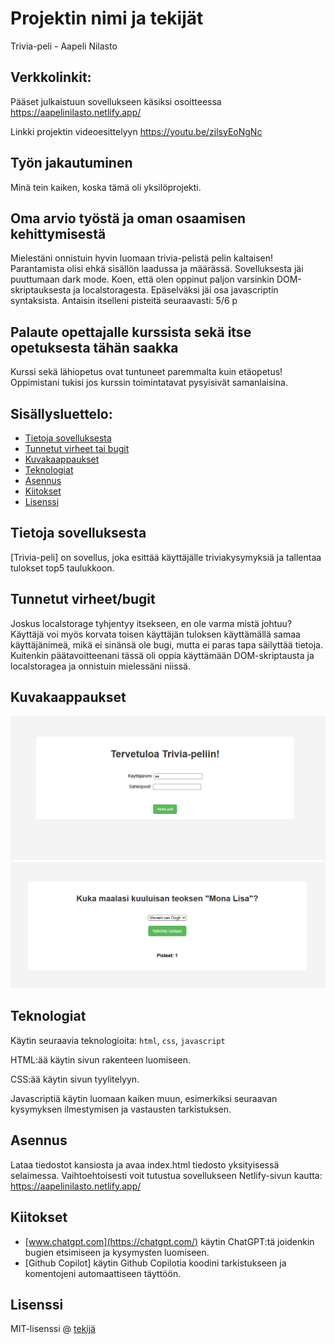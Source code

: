 # Projektin nimi ja tekijät
Trivia-peli - Aapeli Nilasto

## Verkkolinkit:
Pääset julkaistuun sovellukseen käsiksi osoitteessa https://aapelinilasto.netlify.app/

Linkki projektin videoesittelyyn https://youtu.be/zjlsyEoNgNc

## Työn jakautuminen 
Minä tein kaiken, koska tämä oli yksilöprojekti.

## Oma arvio työstä ja oman osaamisen kehittymisestä
Mielestäni onnistuin hyvin luomaan trivia-pelistä pelin kaltaisen!
Parantamista olisi ehkä sisällön laadussa ja määrässä.
Sovelluksesta jäi puuttumaan dark mode.
Koen, että olen oppinut paljon varsinkin DOM-skriptauksesta ja localstoragesta.
Epäselväksi jäi osa javascriptin syntaksista.
Antaisin itselleni pisteitä seuraavasti: 5/6 p

## Palaute opettajalle kurssista sekä itse opetuksesta tähän saakka
Kurssi sekä lähiopetus ovat tuntuneet paremmalta kuin etäopetus!
Oppimistani tukisi jos kurssin toimintatavat pysyisivät samanlaisina.


## Sisällysluettelo:

- [Tietoja sovelluksesta](#tietoja-sovelluksesta)
- [Tunnetut virheet tai bugit](#Tunnetut-virheet-tai-bugit)
- [Kuvakaappaukset](#kuvakaappaukset)
- [Teknologiat](#teknologiat)
- [Asennus](#asennus)
- [Kiitokset](#kiitokset)
- [Lisenssi](#lisenssi)

## Tietoja sovelluksesta
[Trivia-peli] on sovellus, joka esittää käyttäjälle triviakysymyksiä ja tallentaa tulokset top5 taulukkoon.

## Tunnetut virheet/bugit

Joskus localstorage tyhjentyy itsekseen, en ole varma mistä johtuu? Käyttäjä voi myös korvata toisen käyttäjän tuloksen käyttämällä samaa käyttäjänimeä, mikä ei sinänsä ole bugi, mutta ei paras tapa säilyttää tietoja. Kuitenkin päätavoitteenani tässä oli oppia käyttämään DOM-skriptausta ja localstoragea ja onnistuin mielessäni niissä.

## Kuvakaappaukset

![kuva 1](https://github.com/aapelinilasto47/javascript-project-1/blob/main/N%C3%A4ytt%C3%B6kuva%202025-10-13%20133304.png?raw=true)
![kuva 2](https://github.com/aapelinilasto47/javascript-project-1/blob/main/N%C3%A4ytt%C3%B6kuva%202025-10-13%20133325.png?raw=true)

## Teknologiat

Käytin seuraavia teknologioita: `html`, `css`, `javascript`

HTML:ää käytin sivun rakenteen luomiseen.

CSS:ää käytin sivun tyylitelyyn.

Javascriptiä käytin luomaan kaiken muun, esimerkiksi seuraavan kysymyksen ilmestymisen ja vastausten tarkistuksen.

## Asennus

Lataa tiedostot kansiosta ja avaa index.html tiedosto yksityisessä selaimessa.
Vaihtoehtoisesti voit tutustua sovellukseen Netlify-sivun kautta: https://aapelinilasto.netlify.app/

## Kiitokset

- [www.chatgpt.com](https://chatgpt.com/)
käytin ChatGPT:tä joidenkin bugien etsimiseen ja kysymysten luomiseen.
- [Github Copilot]
käytin Github Copilotia koodini tarkistukseen ja komentojeni automaattiseen täyttöön. 

## Lisenssi
MIT-lisenssi @ [tekijä](https://github.com/aapelinilasto47/javascript-project-1/blob/main/LICENSE)
